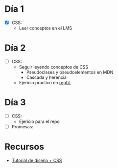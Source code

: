 # Día 1
- [X] CSS:
  - Leer conceptos en el LMS
  
# Día 2
- [ ] CSS:
  - Seguir leyendo conceptos de CSS
    - Pseudoclases y pseudoelementos en MDN
    - Cascada y herencia
  - Ejericio practico en [repl.it](https://repl.it/join/xzdnelqa-paulalenisb)
  
 # Día 3
- [ ] CSS:
  - Ejericio para el repo
 - [ ] Promesas:
  
# Recursos
- [Tutorial de diseño + CSS](https://frontendmasters.com/courses/design-for-developers/)
